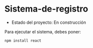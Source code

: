 <h1>Sistema-de-registro</h1>

- Estado del proyecto: En construcción

Para ejecutar el sistema, debes poner:

```npm install react```
